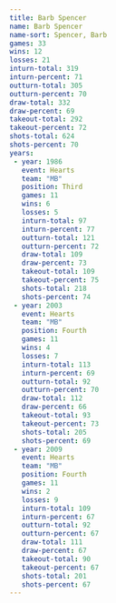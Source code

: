 ```yaml
---
title: Barb Spencer
name: Barb Spencer
name-sort: Spencer, Barb
games: 33
wins: 12
losses: 21
inturn-total: 319
inturn-percent: 71
outturn-total: 305
outturn-percent: 70
draw-total: 332
draw-percent: 69
takeout-total: 292
takeout-percent: 72
shots-total: 624
shots-percent: 70
years:
 - year: 1986
   event: Hearts
   team: "MB"
   position: Third
   games: 11
   wins: 6
   losses: 5
   inturn-total: 97
   inturn-percent: 77
   outturn-total: 121
   outturn-percent: 72
   draw-total: 109
   draw-percent: 73
   takeout-total: 109
   takeout-percent: 75
   shots-total: 218
   shots-percent: 74
 - year: 2003
   event: Hearts
   team: "MB"
   position: Fourth
   games: 11
   wins: 4
   losses: 7
   inturn-total: 113
   inturn-percent: 69
   outturn-total: 92
   outturn-percent: 70
   draw-total: 112
   draw-percent: 66
   takeout-total: 93
   takeout-percent: 73
   shots-total: 205
   shots-percent: 69
 - year: 2009
   event: Hearts
   team: "MB"
   position: Fourth
   games: 11
   wins: 2
   losses: 9
   inturn-total: 109
   inturn-percent: 67
   outturn-total: 92
   outturn-percent: 67
   draw-total: 111
   draw-percent: 67
   takeout-total: 90
   takeout-percent: 67
   shots-total: 201
   shots-percent: 67
---
```

